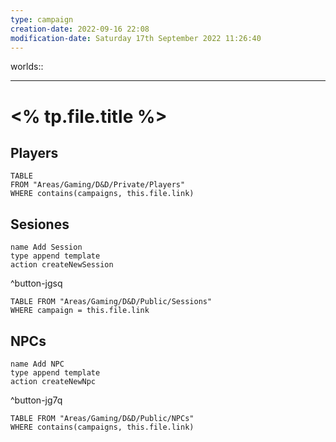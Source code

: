 ```yaml
---
type: campaign
creation-date: 2022-09-16 22:08
modification-date: Saturday 17th September 2022 11:26:40
---
```

worlds::

---
# <% tp.file.title %>
## Players
```dataview
TABLE
FROM "Areas/Gaming/D&D/Private/Players"
WHERE contains(campaigns, this.file.link)
```
## Sesiones
```button
name Add Session 
type append template 
action createNewSession
```
^button-jgsq
```dataview
TABLE FROM "Areas/Gaming/D&D/Public/Sessions"
WHERE campaign = this.file.link
```
## NPCs
```button
name Add NPC 
type append template 
action createNewNpc
```
^button-jg7q
```dataview
TABLE FROM "Areas/Gaming/D&D/Public/NPCs"
WHERE contains(campaigns, this.file.link)
```
